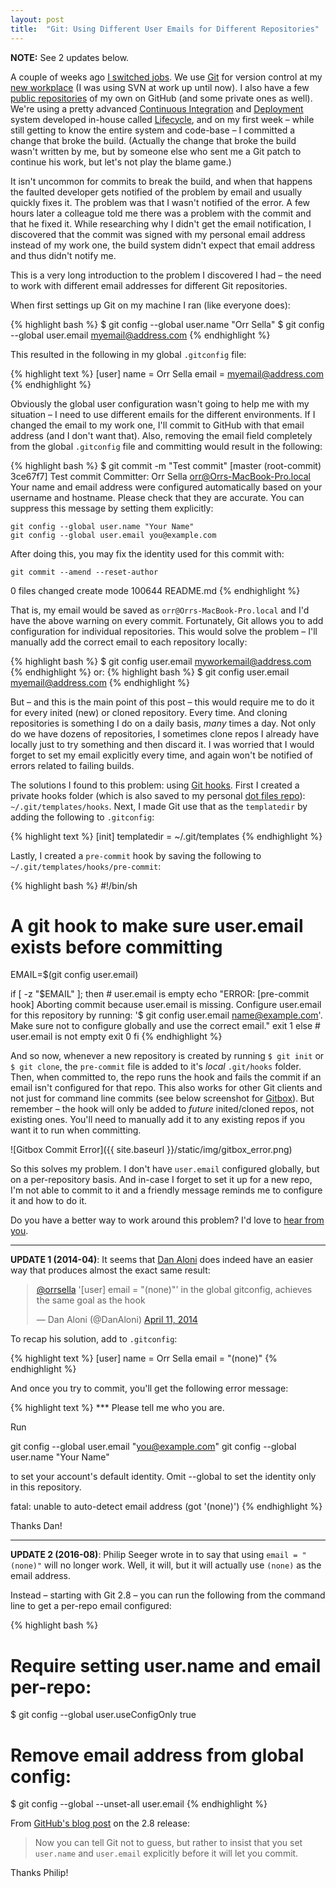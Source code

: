 ```yaml
---
layout: post
title:  "Git: Using Different User Emails for Different Repositories"
---
```


**NOTE:** See 2 updates below.

A couple of weeks ago [I switched jobs](http://linkedin.com/in/orrsella). We use [Git](http://git-scm.com/) for version control at my [new workplace](http://www.wix.com) (I was using SVN at work up until now). I also have a few [public repositories](https://github.com/orrsella) of my own on GitHub (and some private ones as well). We're using a pretty advanced [Continuous Integration](http://en.wikipedia.org/wiki/Continuous_integration) and [Deployment](http://en.wikipedia.org/wiki/Continuous_delivery) system developed in-house called [Lifecycle](http://engineering.wix.com/2013/07/24/lifecycle-wix-integrated-cicd-dashboard/), and on my first week – while still getting to know the entire system and code-base – I committed a change that broke the build. (Actually the change that broke the build wasn't written by me, but by someone else who sent me a Git patch to continue his work, but let's not play the blame game.)

It isn't uncommon for commits to break the build, and when that happens the faulted developer gets notified of the problem by email and usually quickly fixes it. The problem was that I wasn't notified of the error. A few hours later a colleague told me there was a problem with the commit and that he fixed it. While researching why I didn't get the email notification, I discovered that the commit was signed with my personal email address instead of my work one, the build system didn't expect that email address and thus didn't notify me.

This is a very long introduction to the problem I discovered I had – the need to work with different email addresses for different Git repositories.

When first settings up Git on my machine I ran (like everyone does):

{% highlight bash %}
$ git config --global user.name "Orr Sella"
$ git config --global user.email myemail@address.com
{% endhighlight %}

This resulted in the following in my global `.gitconfig` file:

{% highlight text %}
[user]
    name = Orr Sella
    email = myemail@address.com
{% endhighlight %}

Obviously the global user configuration wasn't going to help me with my situation – I need to use different emails for the different environments. If I changed the email to my work one, I'll commit to GitHub with that email address (and I don't want that). Also, removing the email field completely from the global `.gitconfig` file and committing would result in the following:

{% highlight bash %}
$ git commit -m "Test commit"
[master (root-commit) 3ce67f7] Test commit
 Committer: Orr Sella <orr@Orrs-MacBook-Pro.local>
Your name and email address were configured automatically based
on your username and hostname. Please check that they are accurate.
You can suppress this message by setting them explicitly:

    git config --global user.name "Your Name"
    git config --global user.email you@example.com

After doing this, you may fix the identity used for this commit with:

    git commit --amend --reset-author

 0 files changed
 create mode 100644 README.md
{% endhighlight %}

That is, my email would be saved as `orr@Orrs-MacBook-Pro.local` and I'd have the above warning on every commit. Fortunately, Git allows you to add configuration for individual repositories. This would solve the problem – I'll manually add the correct email to each repository locally:

{% highlight bash %}
$ git config user.email myworkemail@address.com
{% endhighlight %}
or:
{% highlight bash %}
$ git config user.email myemail@address.com
{% endhighlight %}

But – and this is the main point of this post – this would require me to do it for every inited (new) or cloned repository. Every time. And cloning repositories is something I do on a daily basis, *many* times a day. Not only do we have dozens of repositories, I sometimes clone repos I already have locally just to try something and then discard it. I was worried that I would forget to set my email explicitly every time, and again won't be notified of errors related to failing builds.

The solutions I found to this problem: using [Git hooks](http://git-scm.com/book/en/Customizing-Git-Git-Hooks). First I created a private hooks folder (which is also saved to my personal [dot files repo](https://github.com/orrsella/dotfiles)): `~/.git/templates/hooks`. Next, I made Git use that as the `templatedir` by adding the following to `.gitconfig`:

{% highlight text %}
[init]
    templatedir = ~/.git/templates
{% endhighlight %}

Lastly, I created a `pre-commit` hook by saving the following to `~/.git/templates/hooks/pre-commit`:

{% highlight bash %}
#!/bin/sh
#
# A git hook to make sure user.email exists before committing

EMAIL=$(git config user.email)

if [ -z "$EMAIL" ]; then
    # user.email is empty
    echo "ERROR: [pre-commit hook] Aborting commit because user.email is missing. Configure user.email for this repository by running: '$ git config user.email name@example.com'. Make sure not to configure globally and use the correct email."
    exit 1
else
    # user.email is not empty
    exit 0
fi
{% endhighlight %}

And so now, whenever a new repository is created by running `$ git init` or `$ git clone`, the `pre-commit` file is added to it's *local* `.git/hooks` folder. Then, when committed to, the repo runs the hook and fails the commit if an email isn't configured for that repo. This also works for other Git clients and not just for command line commits (see below screenshot for [Gitbox](http://gitboxapp.com)). But remember – the hook will only be added to *future* inited/cloned repos, not existing ones. You'll need to manually add it to any existing repos if you want it to run when committing.

![Gitbox Commit Error]({{ site.baseurl }}/static/img/gitbox_error.png)

So this solves my problem. I don't have `user.email` configured globally, but on a per-repository basis. And in-case I forget to set it up for a new repo, I'm not able to commit to it and a friendly message reminds me to configure it and how to do it.

Do you have a better way to work around this problem? I'd love to [hear from you](http://twitter.com/orrsella).

---

**UPDATE 1 (2014-04)**: It seems that [Dan Aloni](http://twitter.com/DanAloni) does indeed have an easier way that produces almost the exact same result:

<div style="width: 500px; margin: auto;">
<blockquote class="twitter-tweet" lang="en"><p><a href="https://twitter.com/orrsella">@orrsella</a> &#39;[user] email = &quot;(none)&quot;&#39; in the global gitconfig, achieves the same goal as the hook</p>&mdash; Dan Aloni (@DanAloni) <a href="https://twitter.com/DanAloni/statuses/454706398195380224">April 11, 2014</a></blockquote>
<script async src="//platform.twitter.com/widgets.js" charset="utf-8"></script>
</div>

To recap his solution, add to `.gitconfig`:

{% highlight text %}
[user]
	name = Orr Sella
	email = "(none)"
{% endhighlight %}

And once you try to commit, you'll get the following error message:

{% highlight text %}
*** Please tell me who you are.

Run

  git config --global user.email "you@example.com"
  git config --global user.name "Your Name"

to set your account's default identity.
Omit --global to set the identity only in this repository.

fatal: unable to auto-detect email address (got '(none)')
{% endhighlight %}

Thanks Dan!

---

**UPDATE 2 (2016-08)**: Philip Seeger wrote in to say that using `email = "(none)"` will no longer work. Well, it will, but it will actually use `(none)` as the email address.

Instead – starting with Git 2.8 – you can run the following from the command line to get a per-repo email configured:

{% highlight bash %}
# Require setting user.name and email per-repo:
$ git config --global user.useConfigOnly true

# Remove email address from global config:
$ git config --global --unset-all user.email
{% endhighlight %}

From [GitHub's blog post](https://github.com/blog/2131-git-2-8-has-been-released) on the 2.8 release:

> Now you can tell Git not to guess, but rather to insist that you set `user.name` and `user.email` explicitly before it will let you commit.

Thanks Philip!
